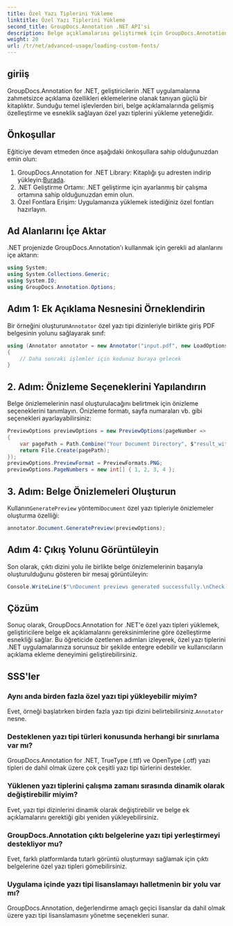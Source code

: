 ```yaml
---
title: Özel Yazı Tiplerini Yükleme
linktitle: Özel Yazı Tiplerini Yükleme
second_title: GroupDocs.Annotation .NET API'si
description: Belge açıklamalarını geliştirmek için GroupDocs.Annotation for .NET'e özel yazı tiplerini sorunsuz bir şekilde nasıl yükleyeceğinizi öğrenin. Kolay entegrasyon için adım adım talimatlarımızı izleyin.
weight: 20
url: /tr/net/advanced-usage/loading-custom-fonts/
---
```

## giriiş
GroupDocs.Annotation for .NET, geliştiricilerin .NET uygulamalarına zahmetsizce açıklama özellikleri eklemelerine olanak tanıyan güçlü bir kitaplıktır. Sunduğu temel işlevlerden biri, belge açıklamalarında gelişmiş özelleştirme ve esneklik sağlayan özel yazı tiplerini yükleme yeteneğidir.
## Önkoşullar
Eğiticiye devam etmeden önce aşağıdaki önkoşullara sahip olduğunuzdan emin olun:
1.  GroupDocs.Annotation for .NET Library: Kitaplığı şu adresten indirip yükleyin:[Burada](https://releases.groupdocs.com/annotation/net/).
2. .NET Geliştirme Ortamı: .NET geliştirme için ayarlanmış bir çalışma ortamına sahip olduğunuzdan emin olun.
3. Özel Fontlara Erişim: Uygulamanıza yüklemek istediğiniz özel fontları hazırlayın.

## Ad Alanlarını İçe Aktar
.NET projenizde GroupDocs.Annotation'ı kullanmak için gerekli ad alanlarını içe aktarın:
```csharp
using System;
using System.Collections.Generic;
using System.IO;
using GroupDocs.Annotation.Options;
```
## Adım 1: Ek Açıklama Nesnesini Örneklendirin
 Bir örneğini oluşturun`Annotator` özel yazı tipi dizinleriyle birlikte giriş PDF belgesinin yolunu sağlayarak sınıf:
```csharp
using (Annotator annotator = new Annotator("input.pdf", new LoadOptions { FontDirectories = new List<string> { Constants.GetFontDirectory() } }))
{
    // Daha sonraki işlemler için kodunuz buraya gelecek
}
```
## 2. Adım: Önizleme Seçeneklerini Yapılandırın
Belge önizlemelerinin nasıl oluşturulacağını belirtmek için önizleme seçeneklerini tanımlayın. Önizleme formatı, sayfa numaraları vb. gibi seçenekleri ayarlayabilirsiniz:
```csharp
PreviewOptions previewOptions = new PreviewOptions(pageNumber =>
{
    var pagePath = Path.Combine("Your Document Directory", $"result_with_font_{pageNumber}.png");
    return File.Create(pagePath);
});
previewOptions.PreviewFormat = PreviewFormats.PNG;
previewOptions.PageNumbers = new int[] { 1, 2, 3, 4 };
```
## 3. Adım: Belge Önizlemeleri Oluşturun
 Kullanın`GeneratePreview` yöntemi`Document` özel yazı tipleriyle önizlemeler oluşturma özelliği:
```csharp
annotator.Document.GeneratePreview(previewOptions);
```
## Adım 4: Çıkış Yolunu Görüntüleyin
Son olarak, çıktı dizini yolu ile birlikte belge önizlemelerinin başarıyla oluşturulduğunu gösteren bir mesaj görüntüleyin:
```csharp
Console.WriteLine($"\nDocument previews generated successfully.\nCheck output in {"Your Document Directory"}.");
```

## Çözüm
Sonuç olarak, GroupDocs.Annotation for .NET'e özel yazı tipleri yüklemek, geliştiricilere belge ek açıklamalarını gereksinimlerine göre özelleştirme esnekliği sağlar. Bu öğreticide özetlenen adımları izleyerek, özel yazı tiplerini .NET uygulamalarınıza sorunsuz bir şekilde entegre edebilir ve kullanıcıların açıklama ekleme deneyimini geliştirebilirsiniz.
## SSS'ler
### Aynı anda birden fazla özel yazı tipi yükleyebilir miyim?
 Evet, örneği başlatırken birden fazla yazı tipi dizini belirtebilirsiniz.`Annotator` nesne.
### Desteklenen yazı tipi türleri konusunda herhangi bir sınırlama var mı?
GroupDocs.Annotation for .NET, TrueType (.ttf) ve OpenType (.otf) yazı tipleri de dahil olmak üzere çok çeşitli yazı tipi türlerini destekler.
### Yüklenen yazı tiplerini çalışma zamanı sırasında dinamik olarak değiştirebilir miyim?
Evet, yazı tipi dizinlerini dinamik olarak değiştirebilir ve belge ek açıklamalarını gerektiği gibi yeniden yükleyebilirsiniz.
### GroupDocs.Annotation çıktı belgelerine yazı tipi yerleştirmeyi destekliyor mu?
Evet, farklı platformlarda tutarlı görüntü oluşturmayı sağlamak için çıktı belgelerine özel yazı tipleri gömebilirsiniz.
### Uygulama içinde yazı tipi lisanslamayı halletmenin bir yolu var mı?
GroupDocs.Annotation, değerlendirme amaçlı geçici lisanslar da dahil olmak üzere yazı tipi lisanslamasını yönetme seçenekleri sunar.